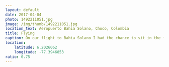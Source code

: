 ```yaml
---
layout: default
date: 2017-04-04
photo: 1492211051.jpg
image: /img/thumb/1492211051.jpg
location_text: Aeropuerto Bahia Solano, Choco, Colombia
title: Flying
caption: On our flight to Bahia Solano I had the chance to sit in the front row... the plane was so small I still got the engine next to me!
location:
    latitude: 6.2026062
    longitude: -77.3946853
ratio: 0.75
---
```

